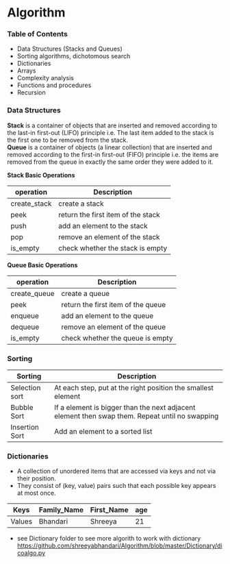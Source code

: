 # Algorithm

### Table of Contents

* Data Structures (Stacks and Queues)
* Sorting algorithms, dichotomous search
* Dictionaries
* Arrays
* Complexity analysis
* Functions and procedures
* Recursion

### Data Structures

<b>Stack</b> is a container of objects that are inserted and removed according to the last-in first-out (LIFO) principle i.e. The last item added to the stack is the first one to be removed from the stack.</br>
<b>Queue</b> is a container of objects (a linear collection) that are inserted and removed according to the first-in first-out (FIFO) principle i.e. the items are removed from the queue in exactly the same order they were added to it.

<b>Stack Basic Operations</b>

operation  | Description
------------- | -------------
create_stack  | create a stack
peek  |return the first item of the stack
push  | add an element to the stack
pop  |  remove an element of the stack
is_empty  | check whether the stack is empty

<b>Queue Basic Operations</b>

operation  | Description
------------- | -------------
create_queue  | create a queue
peek  |return the first item of the queue
enqueue  | add an element to the queue
dequeue  |  remove an element of the queue
is_empty  | check whether the queue is empty

### Sorting

Sorting  | Description
------------- | -------------
Selection sort  | At each step, put at the right position the smallest element
Bubble Sort  | If a element is bigger than the next adjacent element then swap them. Repeat until no swapping
Insertion Sort  | Add an element to a sorted list

### Dictionaries

* A collection of unordered items that are accessed via keys and not via their position.
* They consist of (key, value) pairs such that each possible key appears at most once.

Keys  | Family_Name | First_Name | age
------------- | -------------  | ------------- | -------------
Values  | Bhandari | Shreeya | 21

* see Dictionary folder to see more algorith to work with dictionary https://github.com/shreeyabhandari/Algorithm/blob/master/Dictionary/dicoalgo.py




